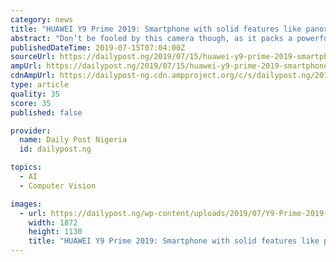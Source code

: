 ```yaml
---
category: news
title: "HUAWEI Y9 Prime 2019: Smartphone with solid features like panoramic viewing experience, auto pop-up selfie camera, without breaking the bank"
abstract: "Don’t be fooled by this camera though, as it packs a powerful 16MP lens and is supported by Huawei’s powerful AI capable of identifying up to eight scenarios for accurate scene and object recognition. Users can also benefit from 3D Portrait Lighting ..."
publishedDateTime: 2019-07-15T07:04:00Z
sourceUrl: https://dailypost.ng/2019/07/15/huawei-y9-prime-2019-smartphone-solid-features-like-panoramic-viewing-experience-auto-pop-selfie-camera-without-breaking-bank/
ampUrl: https://dailypost.ng/2019/07/15/huawei-y9-prime-2019-smartphone-solid-features-like-panoramic-viewing-experience-auto-pop-selfie-camera-without-breaking-bank/amp/
cdnAmpUrl: https://dailypost-ng.cdn.ampproject.org/c/s/dailypost.ng/2019/07/15/huawei-y9-prime-2019-smartphone-solid-features-like-panoramic-viewing-experience-auto-pop-selfie-camera-without-breaking-bank/amp/
type: article
quality: 35
score: 35
published: false

provider:
  name: Daily Post Nigeria
  id: dailypost.ng

topics:
  - AI
  - Computer Vision

images:
  - url: https://dailypost.ng/wp-content/uploads/2019/07/Y9-Prime-2019-2.jpg
    width: 1872
    height: 1130
    title: "HUAWEI Y9 Prime 2019: Smartphone with solid features like panoramic viewing experience, auto pop-up selfie camera, without breaking the bank"
---
```

